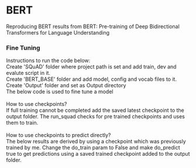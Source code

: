 # BERT
Reproducing BERT results from BERT: Pre-training of Deep Bidirectional Transformers for Language Understanding

### Fine Tuning
Instructions to run the code below:<br>
Create 'SQuAD' folder where project path is set and add train, dev and evalute script in it.<br>
Create 'BERT_BASE' folder and add model, config and vocab files to it.<br>
Create 'Output' folder and set as Output directory<br>
The below code is used to fine tune a model<br>
<br>
How to use checkpoints?<br>
If full training cannot be completed add the saved latest checkpoint to the output folder. The run_squad checks for pre trained checkpoints and uses them to train.
<br><br>
How to use checkpoints to predict directly?<br>
The below results are derived by using a checkpoint which was previously trained by me. Change the do_train param to False and make do_predict true to get predictions using a saved trained checkpoint added to the output folder.

